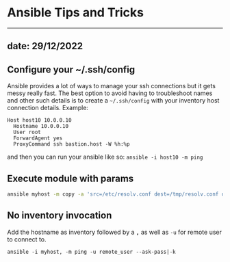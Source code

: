 # Ansible Tips and Tricks
---
date: 29/12/2022
---
## Configure your ~/.ssh/config
Ansible provides a lot of ways to manage your ssh connections but it gets messy really fast. The best option to avoid having to troubleshoot names and other such details is to create a `~/.ssh/config` with your inventory host connection details.
Example:
```
Host host10 10.0.0.10
  Hostname 10.0.0.10
  User root
  ForwardAgent yes
  ProxyCommand ssh bastion.host -W %h:%p
```

and then you can run your ansible like so: `ansible -i host10 -m ping`

## Execute module with params
```bash
ansible myhost -m copy -a 'src=/etc/resolv.conf dest=/tmp/resolv.conf owner=root mode=0400'
```

## No inventory invocation
Add the hostname as inventory followed by a **`,`** as well as `-u` for remote user to connect to.
```
ansible -i myhost, -m ping -u remote_user --ask-pass|-k
```
